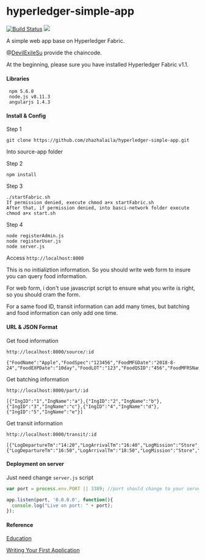 # hyperledger-simple-app

[![Build Status](https://travis-ci.org/zhazhalaila/hyperledger-simple-app.svg?branch=master)](https://travis-ci.org/zhazhalaila/hyperledger-simple-app) ![](https://img.shields.io/badge/language-javascript-blue.svg)

A simple web app base on Hyperledger Fabric.

@[DevilExileSu](https://github.com/DevilExileSu) provide the chaincode.

At the beginning, please sure you have installed Hyperledger Fabric v1.1.

<h4>Libraries</h4>

```
 npm 5.6.0
 node.js v8.11.3
 angularjs 1.4.3
```

<h4>Install & Config</h4>

Step 1

```
git clone https://github.com/zhazhalaila/hyperledger-simple-app.git
```

Into source-app folder

Step 2

```
npm install
```

Step 3

```
./startFabric.sh
If permission denied, execute chmod a+x startFabric.sh
After that, if permission denied, into basci-network folder execute chmod a+x start.sh
```

 Step 4
 ```
 node registerAdmin.js
 node registerUser.js
 node server.js
 ```
 
 Access `http://localhost:8000`
 
 This is no initializtion information. So you should write web form to insure you can query food information.
 
 For web form, i don't use javascript script to ensure what you write is right, so you should cram the form.
 
 For a same food ID, transit information can add many times, but batching and food information can only add one time.
 
 <h4>URL & JSON Format</h4>
 
 Get food information
 
`http://localhost:8000/source/:id`

```
{"FoodName":"Apple","FoodSpec":"123456","FoodMFGDate":"2018-8-24","FoodEXPDate":"10day","FoodLOT":"123","FoodQSID":"456","FoodMFRSName":"lalala","FoodProPrice":"2","FoodProPlace":"zhengzhou"}
```

Get batching information

`http://localhost:8000/part/:id`

```
[{"IngID":"1","IngName":"a"},{"IngID":"2","IngName":"b"},{"IngID":"3","IngName":"c"},{"IngID":"4","IngName":"d"},{"IngID":"5","IngName":"e"}]
```

Get transit information

`http://localhost:8000/transit/:id`

```
[{"LogDepartureTm":"14:20","LogArrivalTm":"16:40","LogMission":"Store","LogDeparturePl":"zhengzhou","LogDest":"wuhan","LogToSeller":"lalala","LogStorageTm":"1day","LogMOT":"truck","LogCopName":"shunfeng","LogCost":"10"},{"LogDepartureTm":"16:50","LogArrivalTm":"18:50","LogMission":"Store","LogDeparturePl":"wuhan","LogDest":"guangzhou","LogToSeller":"lalala","LogStorageTm":"1day","LogMOT":"truck","LogCopName":"shunfeng","LogCost":"10"}]
```

<h4>Deployment on server</h4>

Just need change `server.js` script

```javascript
var port = process.env.PORT || 3389; //port should change to your server security port

app.listen(port, '0.0.0.0', function(){
  console.log("Live on port: " + port);
});
```

<h4>Reference</h4>

[Education](https://github.com/hyperledger/education/tree/master/LFS171x)
  
[Writing Your First Application](https://hyperledger-fabric.readthedocs.io/en/release-1.1/write_first_app.html)
